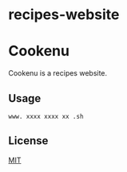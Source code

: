 # recipes-website 

# Cookenu

Cookenu is a recipes website.

## Usage

```
www. xxxx xxxx xx .sh
```

## License
[MIT](https://choosealicense.com/licenses/mit/)
